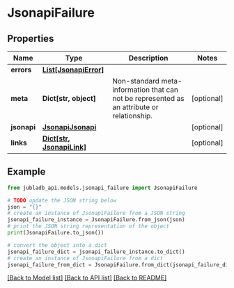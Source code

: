 # JsonapiFailure


## Properties

Name | Type | Description | Notes
------------ | ------------- | ------------- | -------------
**errors** | [**List[JsonapiError]**](JsonapiError.md) |  | 
**meta** | **Dict[str, object]** | Non-standard meta-information that can not be represented as an attribute or relationship. | [optional] 
**jsonapi** | [**JsonapiJsonapi**](JsonapiJsonapi.md) |  | [optional] 
**links** | [**Dict[str, JsonapiLink]**](JsonapiLink.md) |  | [optional] 

## Example

```python
from jubladb_api.models.jsonapi_failure import JsonapiFailure

# TODO update the JSON string below
json = "{}"
# create an instance of JsonapiFailure from a JSON string
jsonapi_failure_instance = JsonapiFailure.from_json(json)
# print the JSON string representation of the object
print(JsonapiFailure.to_json())

# convert the object into a dict
jsonapi_failure_dict = jsonapi_failure_instance.to_dict()
# create an instance of JsonapiFailure from a dict
jsonapi_failure_from_dict = JsonapiFailure.from_dict(jsonapi_failure_dict)
```
[[Back to Model list]](../README.md#documentation-for-models) [[Back to API list]](../README.md#documentation-for-api-endpoints) [[Back to README]](../README.md)


